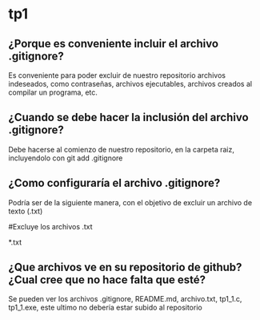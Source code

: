 # tp1

## ¿Porque es conveniente incluir el archivo .gitignore?
Es conveniente para poder excluir de nuestro repositorio archivos indeseados, como contraseñas, archivos ejecutables, archivos creados al compilar un programa, etc.

## ¿Cuando se debe hacer la inclusión del archivo .gitignore?
Debe hacerse al comienzo de nuestro repositorio, en la carpeta raiz, incluyendolo con git add .gitignore

## ¿Como configuraría el archivo .gitignore?
Podría ser de la siguiente manera, con el objetivo de excluir un archivo de texto (.txt)


#Excluye los archivos .txt


*.txt


## ¿Que archivos ve en su repositorio de github? ¿Cual cree que no hace falta que esté?
Se pueden ver los archivos .gitignore, README.md, archivo.txt, tp1_1.c, tp1_1.exe, este ultimo no debería estar subido al repositorio